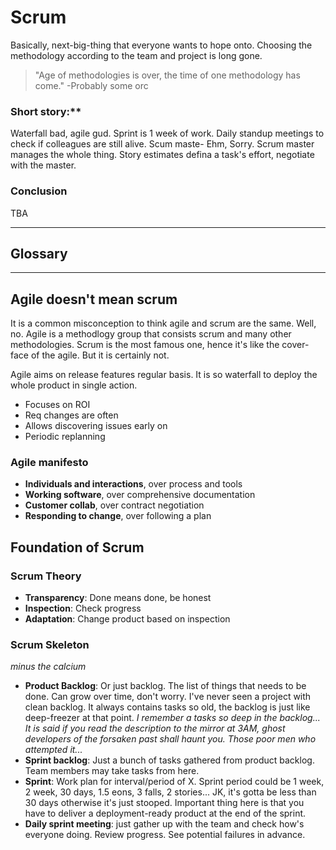 # Scrum
Basically, next-big-thing that everyone wants to hope onto. Choosing the methodology according to the team and project is long gone. 
> "Age of methodologies is over, the time of one methodology has come." 
> -Probably some orc

### Short story:**

Waterfall bad, agile gud. Sprint is 1 week of work. 
Daily standup meetings to check if colleagues are still alive. Scum maste- Ehm, Sorry. Scrum master manages the whole thing.
Story estimates defina a task's effort, negotiate with the master.

### Conclusion

TBA


---

## Glossary



---

## Agile doesn't mean scrum
It is a common misconception to think agile and scrum are the same. Well, no. Agile is a methodlogy group that consists scrum and many other methodologies. Scrum is the most famous one, hence it's like the cover-face of the agile. But it is certainly not.

Agile aims on release features regular basis. It is so waterfall to deploy the whole product in single action. 
- Focuses on ROI
- Req changes are often
- Allows discovering issues early on
- Periodic replanning


### Agile manifesto
- **Individuals and interactions**, over process and tools
- **Working software**, over comprehensive documentation
- **Customer collab**, over contract negotiation
- **Responding to change**, over following a plan


## Foundation of Scrum

### Scrum Theory
- **Transparency**: Done means done, be honest
- **Inspection**: Check progress
- **Adaptation**: Change product based on inspection


### Scrum Skeleton
*minus the calcium*

- **Product Backlog**: Or just backlog. The list of things that needs to be done. Can grow over time, don't worry. I've never seen a project with clean backlog. It always contains tasks so old, the backlog is just like deep-freezer at that point. *I remember a tasks so deep in the backlog... It is said if you read the description to the mirror at 3AM, ghost developers of the forsaken past shall haunt you. Those poor men who attempted it...* 
- **Sprint backlog**: Just a bunch of tasks gathered from product backlog. Team members may take tasks from here.
- **Sprint**: Work plan for interval/period of X. Sprint period could be 1 week, 2 week, 30 days, 1.5 eons, 3 falls, 2 stories... JK, it's gotta be less than 30 days otherwise it's just stooped. Important thing here is that you have to deliver a deployment-ready product at the end of the sprint.
- **Daily sprint meeting**: just gather up with the team and check how's everyone doing. Review progress. See potential failures in advance.
